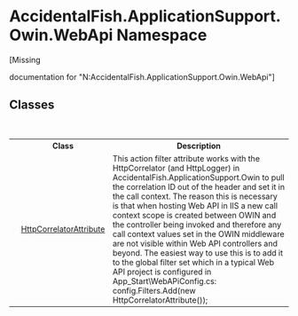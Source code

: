 # AccidentalFish.ApplicationSupport.Owin.WebApi Namespace
 

\[Missing <summary> documentation for "N:AccidentalFish.ApplicationSupport.Owin.WebApi"\]


## Classes
&nbsp;<table><tr><th></th><th>Class</th><th>Description</th></tr><tr><td>![Public class](media/pubclass.gif "Public class")</td><td><a href="0e0a0dd4-8a7b-0e05-3ed6-5308fdbfc0e1">HttpCorrelatorAttribute</a></td><td>
This action filter attribute works with the HttpCorrelator (and HttpLogger) in AccidentalFish.ApplicationSupport.Owin to pull the correlation ID out of the header and set it in the call context. The reason this is necessary is that when hosting Web API in IIS a new call context scope is created between OWIN and the controller being invoked and therefore any call context values set in the OWIN middleware are not visible within Web API controllers and beyond. The easiest way to use this is to add it to the global filter set which in a typical Web API project is configured in App_Start\WebAPiConfig.cs: config.Filters.Add(new HttpCorrelatorAttribute());</td></tr></table>&nbsp;
